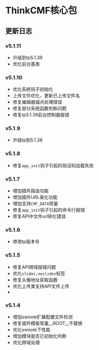 # ThinkCMF核心包

## 更新日志
### v5.1.11
* 升级到tp5.1.39
* 优化前台基类

### v5.1.10
* 优化系统钩子初始化
* 上传文件优化，更新已上传文件名
* 修复编辑器锚点处理错误
* 修复部分系统函数判断问题
* 修复tp5.1.38前台控制器报错

### v5.1.9
* 升级tp到5.1.38

### v5.1.8
* 修复`app_init`钩子引起的验证码加载失败

### v5.1.7
* 增加插件路由功能
* 增加插件URL美化功能
* 增加支持`CMF_DATA`常量
* 修复`app_init`钩子引起的命令行报错
* 修复API中文件url转化错误

### v5.1.6
* 修改tp版本号

### v5.1.5
* 修复API跨域报错问题
* 优化`slides,noslides`标签
* 修复头像地址获取函数
* 优化上传类支持API文件上传
* 
### v5.1.4
* 增加swoole扩展配置文件检测
* 修复插件模板常量__ROOT__不替换
* 优化swoole下性能
* 增加模块是否已初始化判断
* 优化跨域处理


